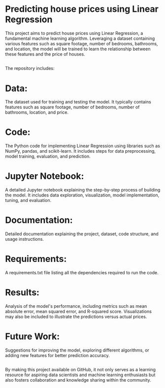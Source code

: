 
# Predicting house prices using Linear Regression 
This project aims to predict house prices using Linear Regression, a fundamental machine learning algorithm. Leveraging a dataset containing various features such as square footage, number of bedrooms, bathrooms, and location, the model will be trained to learn the relationship between these features and the price of houses.
##
The repository includes:

# Data: 
The dataset used for training and testing the model. It typically contains features such as square footage, number of bedrooms, number of bathrooms, location, and price.
# Code: 
The Python code for implementing Linear Regression using libraries such as NumPy, pandas, and scikit-learn. It includes steps for data preprocessing, model training, evaluation, and prediction.
# Jupyter Notebook: 
A detailed Jupyter notebook explaining the step-by-step process of building the model. It includes data exploration, visualization, model implementation, tuning, and evaluation.
# Documentation: 
Detailed documentation explaining the project, dataset, code structure, and usage instructions.
# Requirements: 
A requirements.txt file listing all the dependencies required to run the code.
# Results: 
Analysis of the model's performance, including metrics such as mean absolute error, mean squared error, and R-squared score. Visualizations may also be included to illustrate the predictions versus actual prices.
# Future Work: 
Suggestions for improving the model, exploring different algorithms, or adding new features for better prediction accuracy.
##

By making this project available on GitHub, it not only serves as a learning resource for aspiring data scientists and machine learning enthusiasts but also fosters collaboration and knowledge sharing within the community.







